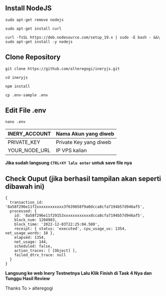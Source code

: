 ## Install NodeJS
```
sudo apt-get remove nodejs
```
```
sudo apt-get install curl
```
```
curl -fsSL https://deb.nodesource.com/setup_19.x | sudo -E bash - &&\
sudo apt-get install -y nodejs
```
## Clone Repository
```
git clone https://github.com/alteregogi/ineryjs.git
```
```
cd ineryjs
```
```
npm install
```
```
cp .env-sample .env
```
## Edit File .env
```
nano .env
```
| INERY_ACCOUNT  | Nama Akun yang diweb  |
| ------------ | ------------ |
| PRIVATE_KEY | Private Key yang diweb |
| YOUR_NODE_URL  | IP VPS kalian |

**Jika sudah langsung `CTRL+XY lalu enter` untuk save file nya**
## Check Ouput (jika berhasil tampilan akan seperti dibawah ini)
```
{
  transaction_id: '8a58f296e11f2xxxxxxxxxxxx3f639658f9a0dcca8cfa7194b57d946af5',
  processed: {
    id: '8a58f296e11f29153xxxxxxxxxxxxdcca8cfa7194b57d946af5',
    block_num: 1204983,
    block_time: '2022-12-03T22:25:04.500',
    receipt: { status: 'executed', cpu_usage_us: 1354, net_usage_words: 18 },
    elapsed: 1354,
    net_usage: 144,
    scheduled: false,
    action_traces: [ [Object] ],
    failed_dtrx_trace: null
  }
}
```
**Langsung ke web Inery Testnetnya Lalu Klik Finish di Task 4 Nya dan Tunggu Hasil Review**

Thanks To > alteregogi
